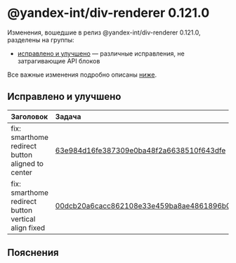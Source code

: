 # @yandex-int/div-renderer 0.121.0

<!-- ЧЕЛОВЕЧЕСКОЕ ВСТУПЛЕНИЕ -->

Изменения, вошедшие в релиз @yandex-int/div-renderer 0.121.0, разделены на группы:

* [исправлено и улучшено](#Исправлено-и-улучшено) — различные исправления, не затрагивающие API блоков

Все важные изменения подробно описаны [ниже](#Пояснения).

## Исправлено и улучшено

| Заголовок                                           | Задача                                     | PR  |
| :-------------------------------------------------- | :----------------------------------------- | :-- |
| fix: smarthome redirect button aligned to center    | [63e984d16fe387309e0ba48f2a6638510f643dfe] | N/A |
| fix: smarthome redirect button vertical align fixed | [00dcb20a6cacc862108e33e459ba8ae4861896b0] | N/A |

## Пояснения

[63e984d16fe387309e0ba48f2a6638510f643dfe]: https://a.yandex-team.ru/arc_vcs/commit/63e984d16fe387309e0ba48f2a6638510f643dfe
[00dcb20a6cacc862108e33e459ba8ae4861896b0]: https://a.yandex-team.ru/arc_vcs/commit/00dcb20a6cacc862108e33e459ba8ae4861896b0
